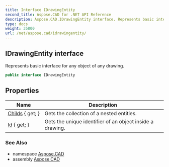 ```yaml
---
title: Interface IDrawingEntity
second_title: Aspose.CAD for .NET API Reference
description: Aspose.CAD.IDrawingEntity interface. Represents basic interface for any object of any drawing
type: docs
weight: 35800
url: /net/aspose.cad/idrawingentity/
---
```

## IDrawingEntity interface

Represents basic interface for any object of any drawing.

```csharp
public interface IDrawingEntity
```

## Properties

| Name | Description |
| --- | --- |
| [Childs](../../aspose.cad/idrawingentity/childs/) { get; } | Gets the collection of a nested entities. |
| [Id](../../aspose.cad/idrawingentity/id/) { get; } | Gets the unique identifier of an object inside a drawing. |

### See Also

* namespace [Aspose.CAD](../../aspose.cad/)
* assembly [Aspose.CAD](../../)


